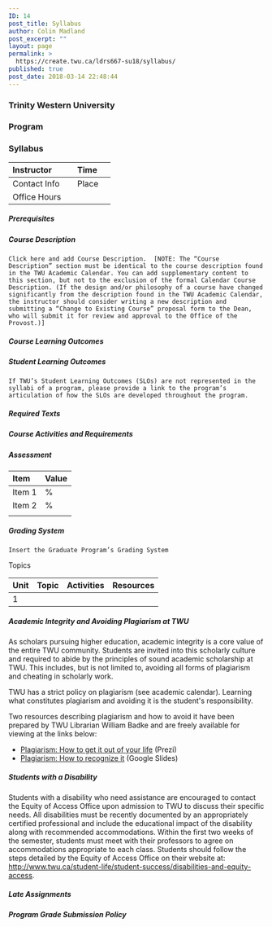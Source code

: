 ```yaml
---
ID: 14
post_title: Syllabus
author: Colin Madland
post_excerpt: ""
layout: page
permalink: >
  https://create.twu.ca/ldrs667-su18/syllabus/
published: true
post_date: 2018-03-14 22:48:44
---
```

### Trinity Western University
### Program
### Syllabus

|Instructor| |Time| |
|:---|:---|:---|:---|
|Contact Info| |Place| |
|Office Hours| | | |

##### Prerequisites

##### Course Description
```
Click here and add Course Description.  [NOTE: The “Course Description” section must be identical to the course description found in the TWU Academic Calendar. You can add supplementary content to this section, but not to the exclusion of the formal Calendar Course Description. (If the design and/or philosophy of a course have changed significantly from the description found in the TWU Academic Calendar, the instructor should consider writing a new description and submitting a “Change to Existing Course” proposal form to the Dean, who will submit it for review and approval to the Office of the Provost.)]
```

##### Course Learning Outcomes

##### Student Learning Outcomes
```
If TWU’s Student Learning Outcomes (SLOs) are not represented in the syllabi of a program, please provide a link to the program’s articulation of how the SLOs are developed throughout the program.
```

##### Required Texts

##### Course Activities and Requirements

##### Assessment

| Item | Value |
| :--- | :--- |
| Item 1 | % |
| Item 2 | % |
|  |  |

##### Grading System
```
Insert the Graduate Program’s Grading System
```

Topics  

| Unit | Topic | Activities | Resources |  
| :---- | :---- | :---- | :---- |  
|1 |  |  |  |

##### Academic Integrity and Avoiding Plagiarism at TWU

As scholars pursuing higher education, academic integrity is a core value of the entire TWU community. Students are invited into this scholarly culture and required to abide by the principles of sound academic scholarship at TWU. This includes, but is not limited to, avoiding all forms of plagiarism and cheating in scholarly work.

TWU has a strict policy on plagiarism (see academic calendar). Learning what constitutes plagiarism and avoiding it is the student's responsibility.

Two resources describing plagiarism and how to avoid it have been prepared by TWU Librarian William Badke and are freely available for viewing at the links below:

* [Plagiarism: How to get it out of your life](https://prezi.com/od62fxnkbmxh/plagiarism-how-to-get-it-out-of-your-life/) (Prezi)
* [Plagiarism: How to recognize it](https://docs.google.com/presentation/d/10ujmBKDRdb53SZ3XHRoXJF6M52Uhu-kr2CV8l654XeA/edit#slide=id.p3) (Google Slides)

##### Students with a Disability
Students with a disability who need assistance are encouraged to contact the Equity of Access Office upon admission to TWU to discuss their specific needs. All disabilities must be recently documented by an appropriately certified professional and include the educational impact of the disability along with recommended accommodations. Within the first two weeks of the semester, students must meet with their professors to agree on accommodations appropriate to each class. Students should follow the steps detailed by the Equity of Access Office on their website at: http://www.twu.ca/student-life/student-success/disabilities-and-equity-access.

##### Late Assignments

##### Program Grade Submission Policy